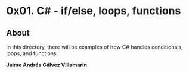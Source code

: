 # 0x01. C# - if/else, loops, functions

## About
In this directory, there will be examples of how C# handles conditionals, loops, and functions.

**Jaime Andrés Gálvez Villamarin**
